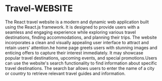 # Travel-WEBSITE
The React travel website is a modern and dynamic web application built using the React.js framework. It is designed to provide users with a seamless and engaging experience while exploring various travel destinations, finding accommodations, and planning their trips. The website incorporates a clean and visually appealing user interface to attract and retain users' attention.he home page greets users with stunning images and enticing offers to capture their interest immediately. It may showcase popular travel destinations, upcoming events, and special promotions.Users can use the website's search functionality to find information about specific travel destinations. The search bar allows users to enter the name of a city or country to retrieve relevant travel guides and information.
